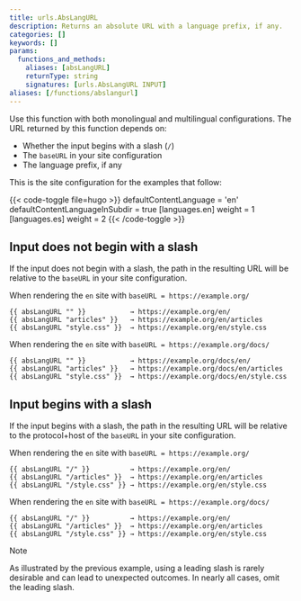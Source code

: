 ```yaml
---
title: urls.AbsLangURL
description: Returns an absolute URL with a language prefix, if any.
categories: []
keywords: []
params:
  functions_and_methods:
    aliases: [absLangURL]
    returnType: string
    signatures: [urls.AbsLangURL INPUT]
aliases: [/functions/abslangurl]
---
```


Use this function with both monolingual and multilingual configurations. The URL returned by this function depends on:

- Whether the input begins with a slash (`/`)
- The `baseURL` in your site configuration
- The language prefix, if any

This is the site configuration for the examples that follow:

{{< code-toggle file=hugo >}}
defaultContentLanguage = 'en'
defaultContentLanguageInSubdir = true
[languages.en]
weight = 1
[languages.es]
weight = 2
{{< /code-toggle >}}

## Input does not begin with a slash

If the input does not begin with a slash, the path in the resulting URL will be relative to the `baseURL` in your site configuration.

When rendering the `en` site with `baseURL = https://example.org/`

```go-html-template
{{ absLangURL "" }}           → https://example.org/en/
{{ absLangURL "articles" }}   → https://example.org/en/articles
{{ absLangURL "style.css" }}  → https://example.org/en/style.css
```

When rendering the `en` site with `baseURL = https://example.org/docs/`

```go-html-template
{{ absLangURL "" }}           → https://example.org/docs/en/
{{ absLangURL "articles" }}   → https://example.org/docs/en/articles
{{ absLangURL "style.css" }}  → https://example.org/docs/en/style.css
```

## Input begins with a slash

If the input begins with a slash, the path in the resulting URL will be relative to the protocol+host of the `baseURL` in your site configuration.

When rendering the `en` site with `baseURL = https://example.org/`

```go-html-template
{{ absLangURL "/" }}          → https://example.org/en/
{{ absLangURL "/articles" }}  → https://example.org/en/articles
{{ absLangURL "/style.css" }} → https://example.org/en/style.css
```

When rendering the `en` site with `baseURL = https://example.org/docs/`

```go-html-template
{{ absLangURL "/" }}          → https://example.org/en/
{{ absLangURL "/articles" }}  → https://example.org/en/articles
{{ absLangURL "/style.css" }} → https://example.org/en/style.css
```

> [!note]
> As illustrated by the previous example, using a leading slash is rarely desirable and can lead to unexpected outcomes. In nearly all cases, omit the leading slash.
